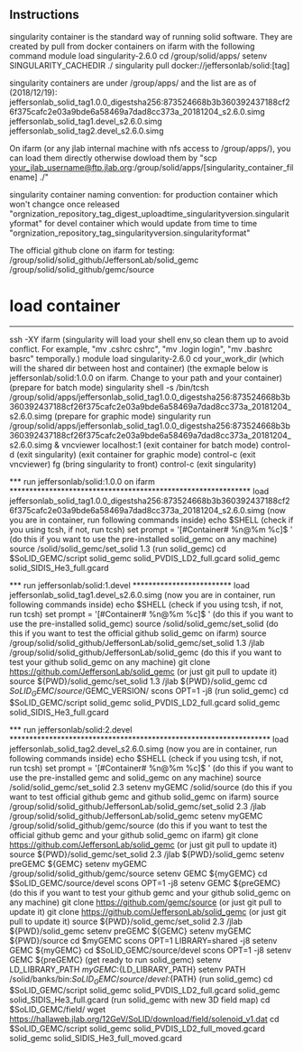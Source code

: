 
Instructions  
--------------------

singularity container is the standard way of running solid software. 
They are created by pull from docker containers on ifarm with the following command
module load singularity-2.6.0
cd /group/solid/apps/
setenv SINGULARITY_CACHEDIR ./
singularity pull docker://jeffersonlab/solid:[tag]

singularity containers are under /group/apps/ and the list are as of (2018/12/19):
jeffersonlab_solid_tag1.0.0_digestsha256:873524668b3b360392437188cf26f375cafc2e03a9bde6a58469a7dad8cc373a_20181204_s2.6.0.simg
jeffersonlab_solid_tag1.devel_s2.6.0.simg
jeffersonlab_solid_tag2.devel_s2.6.0.simg

On ifarm (or any jlab internal machine with nfs access to /group/apps/), you can load them directly
otherwise dowload them by "scp your_jlab_username@ftp.jlab.org:/group/solid/apps/[singularity_container_filename] ./"

singularity container naming convention:
for production container which won't changce once released
"orgnization_repository_tag_digest_uploadtime_singularityversion.singularityformat"
for devel container which would update from time to time
"orgnization_repository_tag_singularityversion.singularityformat"

The official github clone on ifarm for testing:
/group/solid/solid_github/JeffersonLab/solid_gemc
/group/solid/solid_github/gemc/source

# load container 
***************************************************************
ssh -XY ifarm
(singularity will load your shell env,so clean them up to avoid conflict. For example, "mv .cshrc cshrc", "mv .login login", "mv .bashrc basrc"  temporally.)
module load singularity-2.6.0
cd your_work_dir  (which will the shared dir between host and container)
(the exmaple below is jeffersonlab/solid:1.0.0 on ifarm. Change to your path and your container)
(prepare for batch mode)
singularity shell -s /bin/tcsh /group/solid/apps/jeffersonlab_solid_tag1.0.0_digestsha256:873524668b3b360392437188cf26f375cafc2e03a9bde6a58469a7dad8cc373a_20181204_s2.6.0.simg
(prepare for graphic mode)
singularity run /group/solid/apps/jeffersonlab_solid_tag1.0.0_digestsha256:873524668b3b360392437188cf26f375cafc2e03a9bde6a58469a7dad8cc373a_20181204_s2.6.0.simg & 
vncviewer localhost:1
(exit container for batch mode)
control-d   (exit singularity)
(exit container for graphic mode)
control-c   (exit vncviewer)
fg          (bring singularity to front)
control-c   (exit singularity)

*** run jeffersonlab/solid:1.0.0 on ifarm *************************************************************
load jeffersonlab_solid_tag1.0.0_digestsha256:873524668b3b360392437188cf26f375cafc2e03a9bde6a58469a7dad8cc373a_20181204_s2.6.0.simg
(now you are in container, run following commands inside)
echo $SHELL      (check if you using tcsh, if not, run tcsh)
set prompt = '[#Container# %n@%m %c]$ '
(do this if you want to use the pre-installed solid_gemc on any machine)
source /solid/solid_gemc/set_solid 1.3
(run solid_gemc)
cd $SoLID_GEMC/script
solid_gemc solid_PVDIS_LD2_full.gcard
solid_gemc solid_SIDIS_He3_full.gcard

*** run jeffersonlab/solid:1.devel *************************
load jeffersonlab_solid_tag1.devel_s2.6.0.simg
(now you are in container, run following commands inside)
echo $SHELL      (check if you using tcsh, if not, run tcsh)
set prompt = '[#Container# %n@%m %c]$ '
(do this if you want to use the pre-installed solid_gemc)
source /solid/solid_gemc/set_solid
(do this if you want to test the official github solid_gemc on ifarm)
source /group/solid/solid_github/JeffersonLab/solid_gemc/set_solid 1.3 /jlab /group/solid/solid_github/JeffersonLab/solid_gemc
(do this if you want to test your github solid_gemc on any machine)
git clone https://github.com/JeffersonLab/solid_gemc   (or just git pull to update it)
source ${PWD}/solid_gemc/set_solid 1.3 /jlab ${PWD}/solid_gemc
cd $SoLID_GEMC/source/$GEMC_VERSION/
scons OPT=1 -j8
(run solid_gemc)
cd $SoLID_GEMC/script
solid_gemc solid_PVDIS_LD2_full.gcard
solid_gemc solid_SIDIS_He3_full.gcard

*** run jeffersonlab/solid:2.devel  ******************************************************************
load jeffersonlab_solid_tag2.devel_s2.6.0.simg
(now you are in container, run following commands inside)
echo $SHELL      (check if you using tcsh, if not, run tcsh)
set prompt = '[#Container# %n@%m %c]$ '
(do this if you want to use the pre-installed gemc and solid_gemc on any machine)
source /solid/solid_gemc/set_solid 2.3
setenv myGEMC /solid/source
(do this if you want to test official github gemc and github solid_gemc on ifarm)
source /group/solid/solid_github/JeffersonLab/solid_gemc/set_solid 2.3 /jlab /group/solid/solid_github/JeffersonLab/solid_gemc
setenv myGEMC /group/solid/solid_github/gemc/source
(do this if you want to test the official github gemc and your github solid_gemc on ifarm)
git clone https://github.com/JeffersonLab/solid_gemc   (or just git pull to update it)
source ${PWD}/solid_gemc/set_solid 2.3 /jlab ${PWD}/solid_gemc
setenv preGEMC ${GEMC}
setenv myGEMC /group/solid/solid_github/gemc/source
setenv GEMC ${myGEMC}
cd $SoLID_GEMC/source/devel
scons OPT=1 -j8
setenv GEMC ${preGEMC}
(do this if you want to test your github gemc and your github solid_gemc on any machine)
git clone https://github.com/gemc/source               (or just git pull to update it)
git clone https://github.com/JeffersonLab/solid_gemc   (or just git pull to update it)
source ${PWD}/solid_gemc/set_solid 2.3 /jlab ${PWD}/solid_gemc
setenv preGEMC ${GEMC}
setenv myGEMC ${PWD}/source
cd $myGEMC
scons OPT=1 LIBRARY=shared -j8
setenv GEMC ${myGEMC}
cd $SoLID_GEMC/source/devel
scons OPT=1 -j8
setenv GEMC ${preGEMC}
(get ready to run solid_gemc)
setenv LD_LIBRARY_PATH ${myGEMC}:${LD_LIBRARY_PATH}
setenv PATH /solid/banks/bin:${SoLID_GEMC}/source/devel:${PATH}
(run solid_gemc)
cd $SoLID_GEMC/script
solid_gemc solid_PVDIS_LD2_full.gcard
solid_gemc solid_SIDIS_He3_full.gcard
(run solid_gemc with new 3D field map)
cd $SoLID_GEMC/field/
wget https://hallaweb.jlab.org/12GeV/SoLID/download/field/solenoid_v1.dat
cd $SoLID_GEMC/script
solid_gemc solid_PVDIS_LD2_full_moved.gcard
solid_gemc solid_SIDIS_He3_full_moved.gcard

